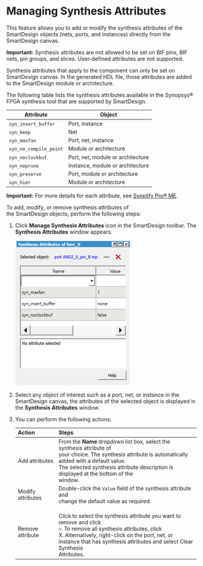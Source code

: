 # Managing Synthesis Attributes

This feature allows you to add or modify the synthesis attributes of the SmartDesign objects \(nets, ports, and instances\) directly from the SmartDesign canvas.

**Important:** Synthesis attributes are not allowed to be set on BIF pins, BIF nets, pin groups, and slices. User-defined attributes are not supported.

Synthesis attributes that apply to the component can only be set on SmartDesign canvas. In the generated HDL file, those attributes are added to the SmartDesign module or architecture.

The following table lists the synthesis attributes available in the Synopsys® FPGA synthesis tool that are supported by SmartDesign.

|Attribute|Object|
|---------|------|
|`syn_insert_buffer`|Port, instance|
|`syn_keep`|Net|
|`syn_maxfan`|Port, net, instance|
|`syn_no_compile_point`|Module or architecture|
|`syn_noclockbuf`|Port, net, module or architecture|
|`syn_noprune`|Instance, module or architecture|
|`syn_preserve`|Port, module or architecture|
|`syn_hier`|Module or architecture|

**Important:** For more details for each attribute, see [Synplify Pro® ME](https://www.microchip.com/en-us/products/fpgas-and-plds/fpga-and-soc-design-tools/fpga/synthesis-and-simulation/synplify-pro-me#documents).

To add, modify, or remove synthesis attributes of<br /> the SmartDesign objects, perform the following steps:

1.  Click **Manage Synthesis Attributes** icon in the SmartDesign toolbar. The **Synthesis Attributes** window appears.

    ![Graphical user interface, application Description automatically generated](GUID-C93043F9-0155-40A1-87C2-E1DD309893A6-low.png "Synthesis Attributes")

2.  Select any object of interest such as a port, net, or instance in the SmartDesign canvas, the attributes of the selected object is displayed in the **Synthesis Attributes** window.
3.  You can perform the following actions:

    |Action|Steps|
    |------|-----|
    |Add attributes|From the **Name** dropdown list box, select the synthesis attribute of<br /> your choice. The synthesis attribute is automatically added with a default value.<br /> The selected synthesis attribute description is displayed at the bottom of the<br /> window.|
    |Modify attributes|Double-click the `Value` field of the synthesis attribute and<br /> change the default value as required.|
    |Remove attribute|<br /> Click to select the synthesis attribute you want to remove and click<br /> –. To remove all synthesis attributes, click<br /> X. Alternatively, right-click on the port, net, or<br /> instance that has synthesis attributes and select Clear Synthesis<br /> Attributes.<br />|


